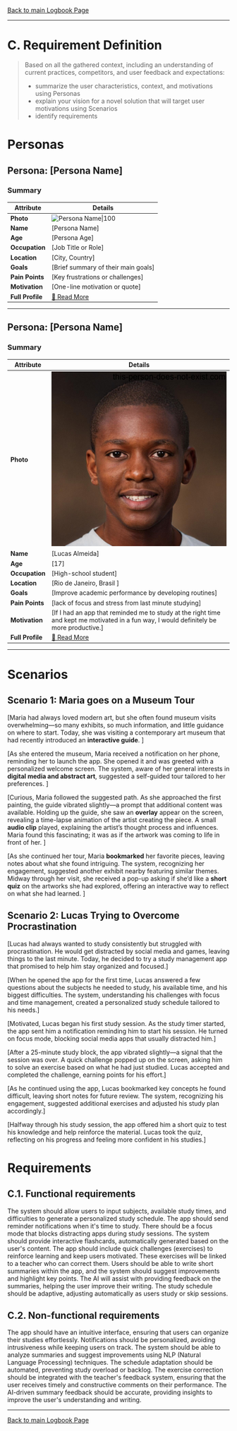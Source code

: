 [Back to main Logbook Page](../hci_logbook.md)

---
# C. Requirement Definition
>	Based on all the gathered context, including an understanding of current practices, competitors, and user feedback and expectations: 
>	- summarize the user characteristics, context, and motivations using Personas
>	- explain your vision for a novel solution that will target user motivations using Scenarios
>	- identify requirements

# Personas

## Persona: [Persona Name] 
### Summary 
| Attribute        | Details                                       |
| ---------------- | --------------------------------------------- |
| **Photo**        | ![Persona Name\|100](personas/persona1.jpeg)  |
| **Name**         | [Persona Name]                                |
| **Age**          | [Persona Age]                                 |
| **Occupation**   | [Job Title or Role]                           |
| **Location**     | [City, Country]                               |
| **Goals**        | [Brief summary of their main goals]           |
| **Pain Points**  | [Key frustrations or challenges]              |
| **Motivation**   | [One-line motivation or quote]                |
| **Full Profile** | [📄 Read More](personas/persona1_template.md) |

---
## Persona: [Persona Name] 
### Summary 
| Attribute        | Details                                       |
| ---------------- | --------------------------------------------- |
| **Photo**        | ![Lucas Almeida](personas/persona2.jpeg)            |
| **Name**         | [Lucas Almeida]                                |
| **Age**          | [17]                                 |
| **Occupation**   | [High-school student]                           |
| **Location**     | [Rio de Janeiro, Brasil ]                               |
| **Goals**        | [Improve academic performance by developing routines]           |
| **Pain Points**  | [lack of focus and stress from last minute studying]              |
| **Motivation**   | [If I had an app that reminded me to study at the right time and kept me motivated in a fun way, I would definitely be more productive.]                |
| **Full Profile** | [📄 Read More](personas/persona2_template.md) |

---





# Scenarios


## Scenario 1: Maria goes on a Museum Tour

[Maria had always loved modern art, but she often found museum visits overwhelming—so many exhibits, so much information, and little guidance on where to start. Today, she was visiting a contemporary art museum that had recently introduced an **interactive guide**.  ]

[As she entered the museum, Maria received a notification on her phone, reminding her to launch the app. She opened it and was greeted with a personalized welcome screen. The system, aware of her general interests in **digital media and abstract art**, suggested a self-guided tour tailored to her preferences.  ]

[Curious, Maria followed the suggested path. As she approached the first painting, the guide vibrated slightly—a prompt that additional content was available. Holding up the guide, she saw an **overlay** appear on the screen, revealing a time-lapse animation of the artist creating the piece. A small **audio clip** played, explaining the artist’s thought process and influences. Maria found this fascinating; it was as if the artwork was coming to life in front of her.  ]

[As she continued her tour, Maria **bookmarked** her favorite pieces, leaving notes about what she found intriguing. The system, recognizing her engagement, suggested another exhibit nearby featuring similar themes. Midway through her visit, she received a pop-up asking if she’d like a **short quiz** on the artworks she had explored, offering an interactive way to reflect on what she had learned.  ]

## Scenario 2: Lucas Trying to Overcome Procrastination

[Lucas had always wanted to study consistently but struggled with procrastination. He would get distracted by social media and games, leaving things to the last minute. Today, he decided to try a study management app that promised to help him stay organized and focused.]

[When he opened the app for the first time, Lucas answered a few questions about the subjects he needed to study, his available time, and his biggest difficulties. The system, understanding his challenges with focus and time management, created a personalized study schedule tailored to his needs.]

[Motivated, Lucas began his first study session. As the study timer started, the app sent him a notification reminding him to start his session. He turned on focus mode, blocking social media apps that usually distracted him.]

[After a 25-minute study block, the app vibrated slightly—a signal that the session was over. A quick challenge popped up on the screen, asking him to solve an exercise based on what he had just studied. Lucas accepted and completed the challenge, earning points for his effort.]

[As he continued using the app, Lucas bookmarked key concepts he found difficult, leaving short notes for future review. The system, recognizing his engagement, suggested additional exercises and adjusted his study plan accordingly.]

[Halfway through his study session, the app offered him a short quiz to test his knowledge and help reinforce the material. Lucas took the quiz, reflecting on his progress and feeling more confident in his studies.]


# Requirements





## C.1. Functional requirements

The system should allow users to input subjects, available study times, and difficulties to generate a personalized study schedule.
The app should send reminder notifications when it's time to study.
There should be a focus mode that blocks distracting apps during study sessions.
The system should provide interactive flashcards, automatically generated based on the user's content.
The app should include quick challenges (exercises) to reinforce learning and keep users motivated. These exercises will be linked to a teacher who can correct them.
Users should be able to write short summaries within the app, and the system should suggest improvements and highlight key points. The AI will assist with providing feedback on the summaries, helping the user improve their writing.
The study schedule should be adaptive, adjusting automatically as users study or skip sessions.


## C.2. Non-functional requirements

The app should have an intuitive interface, ensuring that users can organize their studies effortlessly.
Notifications should be personalized, avoiding intrusiveness while keeping users on track.
The system should be able to analyze summaries and suggest improvements using NLP (Natural Language Processing) techniques.
The schedule adaptation should be automated, preventing study overload or backlog.
The exercise correction should be integrated with the teacher's feedback system, ensuring that the user receives timely and constructive comments on their performance.
The AI-driven summary feedback should be accurate, providing insights to improve the user's understanding and writing.


---
[Back to main Logbook Page](hci_logbook.md)